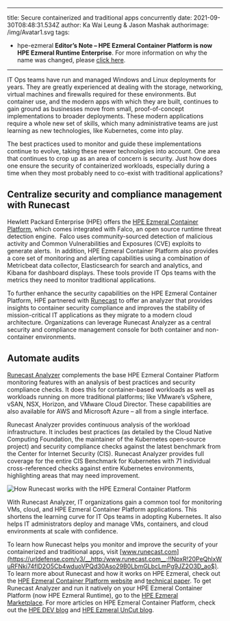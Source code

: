 ---
title: Secure containerized and traditional apps concurrently
date: 2021-09-30T08:48:31.534Z
author: Ka Wai Leung & Jason Mashak
authorimage: /img/Avatar1.svg
tags:
  - hpe-ezmeral
**Editor’s Note – HPE Ezmeral Container Platform is now HPE Ezmeral Runtime Enterprise**. For more information on why the name was changed, please [click here](https://community.hpe.com/t5/HPE-Ezmeral-Uncut/HPE-Ezmeral-Container-Platform-is-now-HPE-Ezmeral-Runtime/ba-p/7151720#.YW7nOxrMKM8).
 
- - -

IT Ops teams have run and managed Windows and Linux deployments for years. They are greatly experienced at dealing with the storage, networking, virtual machines and firewalls required for these environments. But container use, and the modern apps with which they are built, continues to gain ground as businesses move from small, proof-of-concept implementations to broader deployments. These modern applications require a whole new set of skills, which many administrative teams are just learning as new technologies, like Kubernetes, come into play.

The best practices used to monitor and guide these implementations continue to evolve, taking these newer technologies into account. One area that continues to crop up as an area of concern is security. Just how does one ensure the security of containerized workloads, especially during a time when they most probably need to co-exist with traditional applications?

## **Centralize security and compliance management with Runecast**

Hewlett Packard Enterprise (HPE) offers the [HPE Ezmeral Container Platform](https://www.hpe.com/us/en/solutions/container-platform.html), which comes integrated with Falco, an open source runtime threat detection engine.  Falco uses community-sourced detection of malicious activity and Common Vulnerabilities and Exposures (CVE) exploits to generate alerts.  In addition, HPE Ezmeral Container Platform also provides a core set of monitoring and alerting capabilities using a combination of Metricbeat data collector, Elasticsearch for search and analytics, and Kibana for dashboard displays. These tools provide IT Ops teams with the metrics they need to monitor traditional applications.

To further enhance the security capabilities on the HPE Ezmeral Container Platform, HPE partnered with [Runecast](https://www.runecast.com/) to offer an analyzer that provides insights to container security compliance and improves the stability of mission-critical IT applications as they migrate to a modern cloud architecture. Organizations can leverage Runecast Analyzer as a central security and compliance management console for both container and non-container environments.

## **Automate audits**

[Runecast Analyzer](https://www.runecast.com/how-does-runecast-analyzer-work) complements the base HPE Ezmeral Container Platform monitoring features with an analysis of best practices and security compliance checks. It does this for container-based workloads as well as workloads running on more traditional platforms; like VMware’s vSphere, vSAN, NSX, Horizon, and VMware Cloud Director. These capabilities are also available for AWS and Microsoft Azure – all from a single interface.

Runecast Analyzer provides continuous analysis of the workload infrastructure. It includes best practices (as detailed by the Cloud Native Computing Foundation, the maintainer of the Kubernetes open-source project) and security compliance checks against the latest benchmark from the Center for Internet Security (CIS). Runecast Analyzer provides full coverage for the entire CIS Benchmark for Kubernetes with 71 individual cross-referenced checks against entire Kubernetes environments, highlighting areas that may need improvement.

![How Runecast works with the HPE Ezmeral Container Platform](/img/runecast.png "How Runecast works with the HPE Ezmeral Container Platform")

With Runecast Analyzer, IT organizations gain a common tool for monitoring VMs, cloud, and HPE Ezmeral Container Platform applications. This shortens the learning curve for IT Ops teams in adopting Kubernetes. It also helps IT administrators deploy and manage VMs, containers, and cloud environments at scale with confidence.

To learn how Runecast helps you monitor and improve the security of your containerized and traditional apps, visit [www.runecast.com](https://urldefense.com/v3/__http:/www.runecast.com__;!!NpxR!20PeQhlxWuRFNki74flD2O5Cb4wduoVPQd30Aso29B0LbmGLbcLmPg9JZ2O3D_ao$). To learn more about Runecast and how it works on HPE Ezmeral, check out the [HPE Ezmeral Container Platform website](https://www.hpe.com/us/en/solutions/container-platform.html) and [technical paper](https://psnow.ext.hpe.com/doc/a50003809enw). To get Runecast Analyzer and run it natively on your HPE Ezmeral Container Platform (now HPE Ezmeral Runtime), go to the [HPE Ezmeral Marketplace](https://www.hpe.com/us/en/software/marketplace.html). For more articles on HPE Ezmeral Container Platform, check out the [HPE DEV blog](https://developer.hpe.com/blog) and [HPE Ezmeral UnCut blog](https://community.hpe.com/t5/HPE-Ezmeral-Uncut/bg-p/software/label-name/containers%20and%20devops#.YVNc4LhKg2w).
